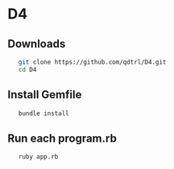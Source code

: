 # D4
## Downloads
 ```sh
    git clone https://github.com/qdtrl/D4.git
    cd D4
 ```
## Install Gemfile
 ```sh
    bundle install
 ```
## Run each program.rb
 ```sh
    ruby app.rb
 ```
